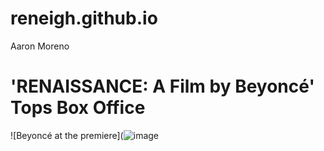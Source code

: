 # reneigh.github.io
Aaron Moreno
# 'RENAISSANCE: A Film by Beyoncé' Tops Box Office
![Beyoncé at the premiere](![image](https://github.com/reneigh/reneigh.github.io/assets/152232529/085d248f-e783-49b7-95ae-20d2d78eddf6)



